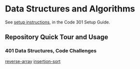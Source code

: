 # Data Structures and Algorithms

See [setup instructions](https://codefellows.github.io/setup-guide/code-301/3-code-challenges), in the Code 301 Setup Guide.

## Repository Quick Tour and Usage

### 401 Data Structures, Code Challenges

[reverse-array](javascript/401/array-reverse/README.md)
[insertion-sort](javascript/401/sort/insertion/README.md)
